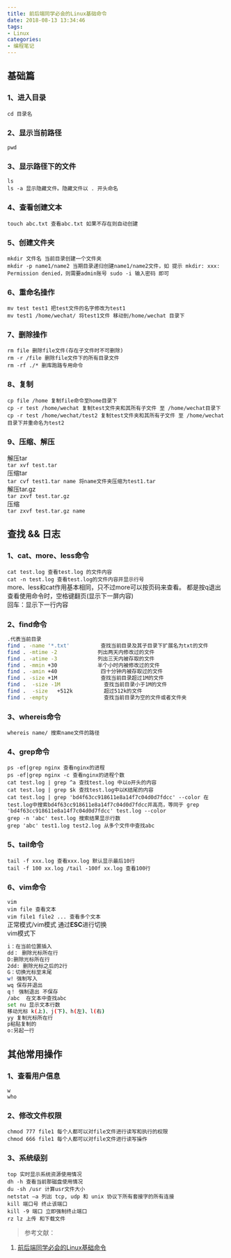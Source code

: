```yaml
---
title: 前后端同学必会的Linux基础命令
date: 2018-08-13 13:34:46
tags:
- Linux
categories:
- 编程笔记
---
```

<a name="toc-heading-1"></a>
## 基础篇
<a name="toc-heading-2"></a>
### 1、进入目录
`cd 目录名`
<a name="toc-heading-3"></a>
### 2、显示当前路径
`pwd`
<a name="toc-heading-4"></a>

<!-- more -->

### 3、显示路径下的文件
`ls`<br />`ls -a 显示隐藏文件。隐藏文件以 . 开头命名`
<a name="toc-heading-5"></a>
### 4、查看创建文本
`touch abc.txt 查看abc.txt 如果不存在则自动创建`
<a name="toc-heading-6"></a>
### 5、创建文件夹
`mkdir 文件名 当前目录创建一个文件夹`<br />`mkdir -p name1/name2 当期目录递归创建name1/name2文件，如 提示 mkdir: xxx: Permission denied，则需要admin账号 sudo -i 输入密码 即可`
<a name="toc-heading-7"></a>
### 6、重命名操作
`mv test test1 把test文件的名字修改为test1`<br />`mv test1 /home/wechat/ 将test1文件 移动到/home/wechat 目录下`
<a name="toc-heading-8"></a>
### 7、删除操作
`rm file 删除file文件(存在子文件时不可删除)`<br />`rm -r /file 删除file文件下的所有目录文件`<br />`rm -rf ./* 删库跑路专用命令`
<a name="toc-heading-9"></a>
### 8、复制
`cp file /home 复制file命令至home目录下`<br />`cp -r test /home/wechat 复制test文件夹和其所有子文件 至 /home/wechat目录下`<br />`cp -r test /home/wechat/test2 复制test文件夹和其所有子文件 至 /home/wechat目录下并重命名为test2`
<a name="toc-heading-10"></a>
### 9、压缩、解压
解压tar<br />`tar xvf test.tar`<br />压缩tar<br />`tar cvf test1.tar name 将name文件夹压缩为test1.tar`<br />解压tar.gz<br />`tar zxvf test.tar.gz`<br />压缩<br />`tar zxvf test.tar.gz name`
<a name="toc-heading-11"></a>
## 查找 && 日志
<a name="toc-heading-12"></a>
### 1、cat、more、less命令
`cat test.log 查看test.log 的文件内容`<br />`cat -n test.log 查看test.log的文件内容并显示行号`<br />more、less和cat作用基本相同，只不过more可以按页码来查看。 都是按q退出查看使用命令时，空格键翻页(显示下一屏内容)<br />回车：显示下一行内容
<a name="toc-heading-13"></a>
### 2、find命令
```bash
.代表当前目录
find . -name '*.txt'          查找当前目录及其子目录下扩展名为txt的文件
find . -mtime -2             列出两天内修改过的文件
find . -atime -3             列出三天内被存取的文件
find . -mmin +30             半个小时内被修改过的文件
find . -amin +40              四十分钟内被存取过的文件
find . -size +1M              查找当前目录超过1M的文件
find .  -size -1M              查找当前目录小于1M的文件
find .  -size   +512k          超过512k的文件
find . -empty                  查找当前目录为空的文件或者文件夹
```
<a name="toc-heading-14"></a>
### 3、whereis命令
`whereis name/ 搜索name文件的路径`
<a name="toc-heading-15"></a>
### 4、grep命令
`ps -ef|grep nginx 查看nginx的进程`<br />`ps -ef|grep nginx -c 查看nginx的进程个数`<br />`cat test.log | grep ^a 查找test.log 中以o开头的内容`<br />`cat test.log | grep $k 查找test.log中以K结尾的内容`<br />`cat test.log | grep 'bd4f63cc918611e8a14f7c04d0d7fdcc' --color 在test.log中搜索bd4f63cc918611e8a14f7c04d0d7fdcc并高亮，等同于 grep 'bd4f63cc918611e8a14f7c04d0d7fdcc' test.log --color`<br />`grep -n 'abc' test.log 搜索结果显示行数`<br />`grep 'abc' test1.log test2.log 从多个文件中查找abc`
<a name="toc-heading-16"></a>
### 5、tail命令
`tail -f xxx.log 查看xxx.log 默认显示最后10行`<br />`tail -f 100 xx.log /tail -100f xx.log 查看100行`
<a name="toc-heading-17"></a>
### 6、vim命令
`vim`<br />`vim file 查看文本`<br />`vim file1 file2 ... 查看多个文本`<br />正常模式/vim模式 通过**ESC**进行切换<br />vim模式下
```bash
i：在当前位置插入
dd： 删除光标所在行
D:删除光标所在行
2dd: 删除光标之后的2行
G：切换光标至末尾
w! 强制写入
wq 保存并退出
q！ 强制退出 不保存
/abc  在文本中查找abc
set nu 显示文本行数
移动光标 k(上)、j(下)、h(左)、l(右)
yy 复制光标所在行
p粘贴复制的
o:另起一行
```
<a name="toc-heading-18"></a>
## 其他常用操作
<a name="toc-heading-19"></a>
### 1、查看用户信息
`w`<br />`who`
<a name="toc-heading-20"></a>
### 2、修改文件权限
`chmod 777 file1 每个人都可以对file文件进行读写和执行的权限`<br />`chmod 666 file1 每个人都可以对file文件进行读写操作`
<a name="toc-heading-21"></a>
### 3、系统级别
`top 实时显示系统资源使用情况`<br />`dh -h 查看当前那磁盘使用情况`<br />`du -sh /usr 计算usr文件大小`<br />`netstat –a 列出 tcp, udp 和 unix 协议下所有套接字的所有连接`<br />`kill 端口号 终止该端口`<br />`kill -9 端口 立即强制终止端口`<br />`rz lz 上传 和下载文件`
> 参考文献：

1. [前后端同学必会的Linux基础命令](https://zhuanlan.zhihu.com/p/51796190)
